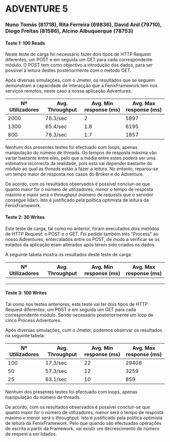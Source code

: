 <h1> ADVENTURE 5 </h1>

<h3> Nuno Tomás (81718), Rita Ferreira (69836), David Anil (79710), Diogo Freitas (81586), Alcino Albuquerque (78753) </h3>

<h4> Teste 1: 100 Reads </h4>

Neste teste de carga foi necessário fazer dois tipos de HTTP Request diferentes, um POST e em seguida um GET para cada correspondente módulo. O POST tem como objectivo a introdução dos dados, para ser possivel a leitura destes posteriormente com o metodo GET. <p>
Após diversas simulações, com o Jmeter, os resultados que se seguem demonstram a capacidade de interacção que a FenixFramework tem nos serviços remotos, neste caso a nossa aplicação Adventures.

Nº Utilizadores | Avg. Throughput | Avg. Min response (ms) | Avg. Max response (ms)
------------ | -------------  | -------------  | ------------- 
2000 | 78.3/sec | 2 | 5897 
1300 | 65.4/sec | 1.8 | 6195
800 | 78.3/sec | 1.7 | 1857

Nenhum dos presentes testes foi efectuado com loops, apenas manipulação do número de threads. Os tempos de resposta máxima vão variar bastante entre eles, pelo que a média entre estes poderá ser uma estimativa incorrecta da realidade, pois esta vai depender bastante do módulo ao qual as threads estão a fazer a leitura. No entanto, reparou-se um tempo maior de resposta nos casos do Broker e do Adventure. <p>
De acordo, com os resultados observados é possível concluir-se que quanto maior for o número de utilizadores, menor o tempo de resposta máximo e maior será o throughput (número de requests que o servidor consegue lidar). Isto é justificado pela política optimista de leitura da FenixFramework.


<h4> Teste 2: 30 Writes </h4>
Este teste de carga, tal como no anterior, foram executados dois metódos de HTTP Request: o POST e o GET. Foi pedido também três "Process" ao nosso Adventures, entercalados entre os POST, de modo a verificar se os estados da aplicação eram alterados após terem sido criados os dados. <p>
A seguinte tabela mostra os resultados deste teste de carga:

Nº Utilizadores | Avg. Throughput | Avg. Min response (ms) | Avg. Max response (ms)
------------ | -------------  | -------------  | ------------- 
 |  |  |  
 | | | 
 | |  | 


<h4> Teste 3: 100 Writes </h4>

Tal como nos testes anteriores, este teste vai ter dois tipos de HTTP Request diferentes, um POST e em seguida um GET para cada correspondente módulo. Sendo necessário posteriormente um loop de cinco Process Adventures. <p>
Após diversas simulações, com o Jmeter, podemos observar os resultados na seguinte tabela:

Nº Utilizadores | Avg. Throughput | Avg. Min response (ms) | Avg. Max response (ms)
------------ | -------------  | -------------  | ------------- 
  100 | 17.3/sec | 22 | 29408
  50 | 57.3/sec | 12 | 3259
  25 | 63.1/sec | 10 | 859 
  
Nenhum dos presentes testes foi efectuado com loops, apenas manipulação do número de threads.<p>
De acordo, com os resultados observados é possível concluir-se que quanto maior for o número de utilizadores, menor será o tempo de resposta máximo e menor será o throughput. Isto é justificado pela política optimista de leitura da FenixFramework. Pelo que quando são efectuadas operações de escrita a partir da Framework, vai existir um decrescimento de número de request a ser lidados. 
